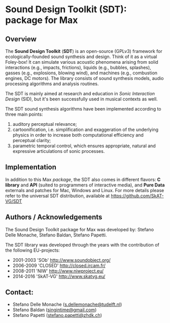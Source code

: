 ﻿# Sound Design Toolkit (SDT): package for Max


## Overview
The **Sound Design Toolkit** (**SDT**) is an open-source (GPLv3) framework for
ecologically-founded sound synthesis and design. Think of it as a virtual
Foley-box!
It can simulate various acoustic phenomena arising from solid interactions
(e.g., impacts, frictions), liquids (e.g., bubbles, splashes), gasses (e.g.,
explosions, blowing wind), and machines (e.g., combustion engines, DC motors).
The library consists of sound synthesis models, audio processing algorithms and
analysis routines.

The SDT is mainly aimed at research and education in *Sonic Interaction Design*
(SID), but it's been successfully used in musical contexts as well.

The SDT sound synthesis algorithms have been implemented according to three main
points:
1. auditory perceptual relevance;
2. cartoonification, i.e. simplification and exaggeration of the underlying
physics in order to increase both computational efficiency and perceptual
clarity;
3. parametric temporal control, which ensures appropriate, natural and
expressive articulations of sonic processes.


## Implementation
In addition to this Max *package*, the SDT also comes in different flavors:
**C library** and **API** (suited to programmers of interactive media), and
**Pure Data** externals and patches for Mac, Windows and Linux.
For more details please refer to the universal SDT distribution, available at
https://github.com/SkAT-VG/SDT


## Authors / Acknowledgements
The Sound Design Toolkit package for Max was developed by:
Stefano Delle Monache, Stefano Baldan, Stefano Papetti.

The SDT library was developed through the years with the contribution of the
following EU-projects:
 - 2001-2003 'SOb' http://www.soundobject.org/
 - 2006-2009 'CLOSED' http://closed.ircam.fr/
 - 2008-2011 'NIW' http://www.niwproject.eu/
 - 2014-2016 'SkAT-VG' http://www.skatvg.eu/


## Contact:
- Stefano Delle Monache (s.dellemonache@tudelft.nl)
- Stefano Baldan (singintime@gmail.com)
- Stefano Papetti (stefano.papetti@zhdk.ch)
